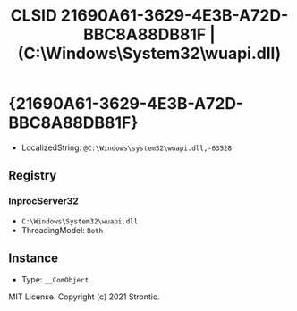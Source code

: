 ﻿---
title: "CLSID 21690A61-3629-4E3B-A72D-BBC8A88DB81F | (C:\\Windows\\System32\\wuapi.dll)"
excerpt: What is COM-Object CLSID 21690A61-3629-4E3B-A72D-BBC8A88DB81F?
---

# {21690A61-3629-4E3B-A72D-BBC8A88DB81F}

* LocalizedString: `@C:\Windows\system32\wuapi.dll,-63528`

## Registry


### InprocServer32

* `C:\Windows\System32\wuapi.dll`
* ThreadingModel: `Both`

## Instance

* Type: `__ComObject`

MIT License. Copyright (c) 2021 Strontic.


